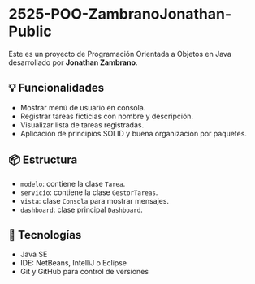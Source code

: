 # 2525-POO-ZambranoJonathan-Public

Este es un proyecto de Programación Orientada a Objetos en Java desarrollado por **Jonathan Zambrano**.

## 💡 Funcionalidades

- Mostrar menú de usuario en consola.
- Registrar tareas ficticias con nombre y descripción.
- Visualizar lista de tareas registradas.
- Aplicación de principios SOLID y buena organización por paquetes.

## 📦 Estructura

- `modelo`: contiene la clase `Tarea`.
- `servicio`: contiene la clase `GestorTareas`.
- `vista`: clase `Consola` para mostrar mensajes.
- `dashboard`: clase principal `Dashboard`.

## 🧠 Tecnologías

- Java SE
- IDE: NetBeans, IntelliJ o Eclipse
- Git y GitHub para control de versiones